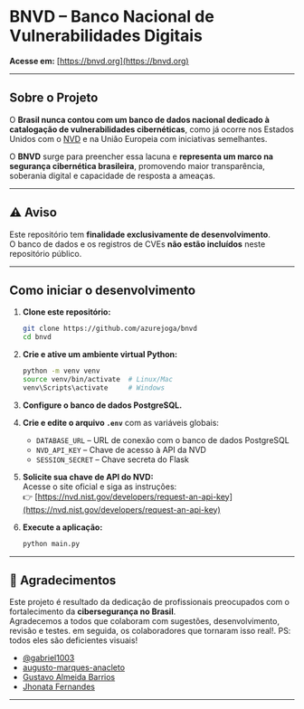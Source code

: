# BNVD – Banco Nacional de Vulnerabilidades Digitais  
**Acesse em:** [https://bnvd.org](https://bnvd.org)

---

##  Sobre o Projeto

O **Brasil nunca contou com um banco de dados nacional dedicado à catalogação de vulnerabilidades cibernéticas**, como já ocorre nos Estados Unidos com o [NVD](https://nvd.nist.gov) e na União Europeia com iniciativas semelhantes.

O **BNVD** surge para preencher essa lacuna e **representa um marco na segurança cibernética brasileira**, promovendo maior transparência, soberania digital e capacidade de resposta a ameaças.

---

## ⚠️ Aviso

Este repositório tem **finalidade exclusivamente de desenvolvimento**.  
O banco de dados e os registros de CVEs **não estão incluídos** neste repositório público.

---

##  Como iniciar o desenvolvimento

1. **Clone este repositório:**
   ```bash
   git clone https://github.com/azurejoga/bnvd
   cd bnvd
   ```

2. **Crie e ative um ambiente virtual Python:**
   ```bash
   python -m venv venv
   source venv/bin/activate  # Linux/Mac
   venv\Scripts\activate     # Windows
   ```

3. **Configure o banco de dados PostgreSQL.**

4. **Crie e edite o arquivo `.env`** com as variáveis globais:
   - `DATABASE_URL` – URL de conexão com o banco de dados PostgreSQL
   - `NVD_API_KEY` – Chave de acesso à API da NVD
   - `SESSION_SECRET` – Chave secreta do Flask

5. **Solicite sua chave de API do NVD:**  
   Acesse o site oficial e siga as instruções:  
   👉 [https://nvd.nist.gov/developers/request-an-api-key](https://nvd.nist.gov/developers/request-an-api-key)

6. **Execute a aplicação:**
   ```bash
   python main.py
   ```

---

## 🙏 Agradecimentos

Este projeto é resultado da dedicação de profissionais preocupados com o fortalecimento da **cibersegurança no Brasil**.  
Agradecemos a todos que colaboram com sugestões, desenvolvimento, revisão e testes. em seguida, os colaboradores que tornaram isso real!. PS: todos eles são deficientes visuais!
* [@gabriel1003](https://github.com/gabriel1003)
* [augusto-marques-anacleto](https://github.com/augusto-marques-anacleto)
* [Gustavo Almeida Barrios](https://github.com/gustavo-barrios2006)
* [Jhonata Fernandes](https://github.com/jhonata192)
---
